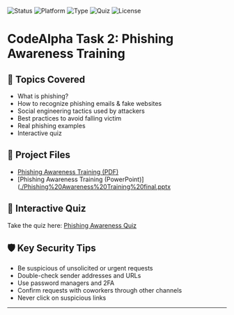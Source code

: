 ![Status](https://img.shields.io/badge/Status-Completed-brightgreen)
![Platform](https://img.shields.io/badge/Platform-GoogleSlides%20%7C%20PDF-blue)
![Type](https://img.shields.io/badge/Task-PhishingAwareness-orange)
![Quiz](https://img.shields.io/badge/Quiz-Available-blueviolet)
![License](https://img.shields.io/badge/License-MIT-lightgrey)

# CodeAlpha Task 2: Phishing Awareness Training


## 🔎 Topics Covered
- What is phishing?
- How to recognize phishing emails & fake websites
- Social engineering tactics used by attackers
- Best practices to avoid falling victim
- Real phishing examples
- Interactive quiz

## 📂 Project Files
- [Phishing Awareness Training (PDF)](./Phishing%20Awareness%20Training.pdf)
- [Phishing Awareness Training (PowerPoint)]([./Phishing%20Awareness%20Training%20final.pptx](https://docs.google.com/presentation/d/1L1enGmzcY2OWzfnH7nAeYVntnrEEkPixhy92weEIUAA/edit?usp=sharing)

## 🧪 Interactive Quiz
Take the quiz here: [Phishing Awareness Quiz](https://forms.gle/zo4oQticQSgP6UqM7)

## 🛡️ Key Security Tips
- Be suspicious of unsolicited or urgent requests
- Double-check sender addresses and URLs
- Use password managers and 2FA
- Confirm requests with coworkers through other channels
- Never click on suspicious links

---
